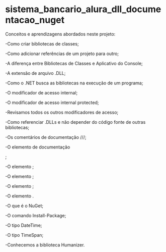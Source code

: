 # sistema_bancario_alura_dll_documentacao_nuget
Conceitos e aprendizagens abordados neste projeto:

-Como criar bibliotecas de classes;

-Como adicionar referências de um projeto para outro;

-A diferença entre Bibliotecas de Classes e Aplicativo do Console;

-A extensão de arquivo .DLL;

-Como o .NET busca as bibliotecas na execução de um programa;

-O modificador de acesso internal;

-O modificador de acesso internal protected;

-Revisamos todos os outros modificadores de acesso;

-Como referenciar .DLLs e não depender do código fonte de outras bibliotecas;

-Os comentários de documentação ///;

-O elemento de documentação <summary/>;

-O elemento <param/>;

-O elemento <paramref/>;

-O elemento <exception/>;

-O elemento <see/>.

-O que é o NuGet;

-O comando Install-Package;

-O tipo DateTime;

-O tipo TimeSpan;

-Conhecemos a biblioteca Humanizer.
